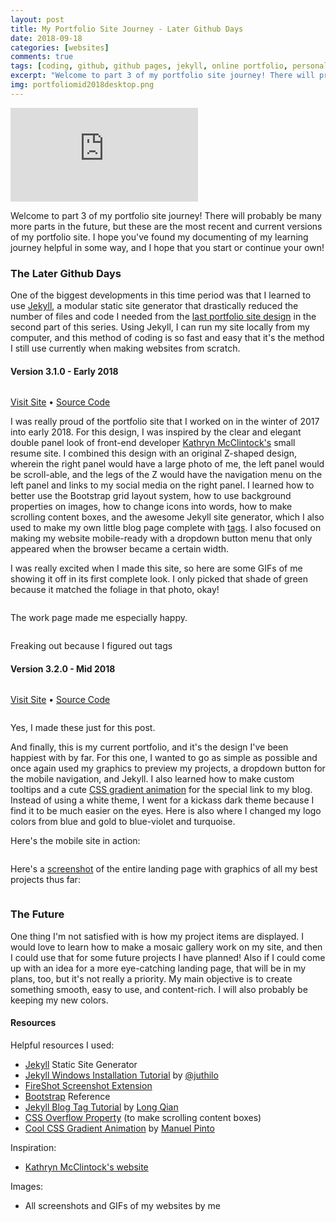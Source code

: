 ```yaml
---
layout: post
title: My Portfolio Site Journey - Later Github Days
date: 2018-09-18
categories: [websites]
comments: true
tags: [coding, github, github pages, jekyll, online portfolio, personal website, portfolio website, web design, web development]
excerpt: "Welcome to part 3 of my portfolio site journey! There will probably be many more parts in the future, but these are the most recent and current versions of my portfolio site. I hope you've found my documenting of my learning journey helpful in some way, and I hope that you start or continue your own!"
img: portfoliomid2018desktop.png
---
```


<iframe class="video" src="https://www.youtube.com/embed/QZ9LLsWWMtY" frameborder="0" allow="accelerometer; autoplay; encrypted-media; gyroscope; picture-in-picture" allowfullscreen></iframe>

<p><first-letter>W</first-letter>elcome to part 3 of my portfolio site journey! There will probably be many more parts in the future, but these are the most recent and current versions of my portfolio site. I hope you've found my documenting of my learning journey helpful in some way, and I hope that you start or continue your own!</p>

<h3>The Later Github Days</h3>

<p>One of the biggest developments in this time period was that I learned to use <a href="https://jekyllrb.com/" target="_blank">Jekyll</a>, a modular static site generator that drastically reduced the number of files and code I needed from the <a href="{{ site.url }}/blog/posts/my-portfolio-site-journey-early-github-days">last portfolio site design</a> in the second part of this series. Using Jekyll, I can run my site locally from my computer, and this method of coding is so fast and easy that it's the method I still use currently when making websites from scratch.</p>

<h4 id="third-portfolio">Version 3.1.0 - Early 2018</h4>

<img src="{{ site.url }}/img/thirdportfolio.png" alt="" class="img-fluid"/>

<p class="caption"><a href="https://lizberberena.com/2018" target="_blank">Visit Site</a> • <a href="https://github.com/lizberberena/2018" target="_blank">Source Code</a></p>

<p>I was really proud of the portfolio site that I worked on in the winter of 2017 into early 2018. For this design, I was inspired by the clear and elegant double panel look of front-end developer <a href="http://www.kathrynmcclintock.com/" target="_blank">Kathryn McClintock's</a> small resume site. I combined this design with an original Z-shaped design, wherein the right panel would have a large photo of me, the left panel would be scroll-able, and the legs of the Z would have the navigation menu on the left panel and links to my social media on the right panel. I learned how to better use the Bootstrap grid layout system, how to use background properties on images, how to change icons into words, how to make scrolling content boxes, and the awesome Jekyll site generator, which I also used to make my own little blog page complete with <a href="http://longqian.me/2017/02/09/github-jekyll-tag/" target="_blank">tags</a>. I also focused on making my website mobile-ready with a dropdown button menu that only appeared when the browser became a certain width.</p>

<p>I was really excited when I made this site, so here are some GIFs of me showing it off in its first complete look. I only picked that shade of green because it matched the foliage in that photo, okay!</p>

<img src="{{ site.url }}/img/newportfoliositemobile.gif" alt="" class="img-fluid"/>

<p class="caption">The work page made me especially happy.</p>

<img src="{{ site.url }}/img/TAGS.gif" alt="" class="img-fluid"/>

<p class="caption">Freaking out because I figured out tags</p>

<h4 id="fourth-portfolio">Version 3.2.0 - Mid 2018</h4>

<img src="{{ site.url }}/img/portfoliomid2018mobile.png" alt="" class="img-fluid"/>

<p class="caption"><a href="{{ site.url }}/2019" target="_blank">Visit Site</a>  • <a href="https://github.com/lizberberena/2019">Source Code</a></p>

<img src="{{ site.url }}/img/portfoliomid2018desktop.png" alt="" class="img-fluid"/>

<p class="caption">Yes, I made these just for this post.</p>

<p>And finally, this is my current portfolio, and it's the design I've been happiest with by far. For this one, I wanted to go as simple as possible and once again used my graphics to preview my projects, a dropdown button for the mobile navigation, and Jekyll. I also learned how to make custom tooltips and a cute <a href="https://codepen.io/P1N2O/pen/pyBNzX" target="_blank">CSS gradient animation</a> for the special link to my blog. Instead of using a white theme, I went for a kickass dark theme because I find it to be much easier on the eyes. Here is also where I changed my logo colors from blue and gold to blue-violet and turquoise.</p>

<p>Here's the mobile site in action:</p>

<img src="{{ site.url }}/img/portfolio2018onmobile.gif" alt="" class="img-fluid"/>

<p>Here's a <a href="https://addons.mozilla.org/en-US/firefox/addon/fireshot/" target="_blank">screenshot</a> of the entire landing page with graphics of all my best projects thus far:</p>

<img src="{{ site.url }}/img/portfoliobylizorg.png" alt="" class="img-fluid"/>

<h3>The Future</h3>

<p>One thing I'm not satisfied with is how my project items are displayed. I would love to learn how to make a mosaic gallery work on my site, and then I could use that for some future projects I have planned! Also if I could come up with an idea for a more eye-catching landing page, that will be in my plans, too, but it's not really a priority. My main objective is to create something smooth, easy to use, and content-rich. I will also probably be keeping my new colors.</p>

<h4>Resources</h4>

<p>Helpful resources I used:</p>

<ul>
	<li><a href="http://jekyllrb.com" target="_blank">Jekyll</a> Static Site Generator</li>
	<li><a href="http://jekyll-windows.juthilo.com/" target="_blank">Jekyll Windows Installation Tutorial</a> by <a href="http://twitter.com/juthilo" target="_blank">@juthilo</a></li>
	<li><a href="https://addons.mozilla.org/en-US/firefox/addon/fireshot/" target="_blank">FireShot Screenshot Extension</a></li>
	<li><a href="https://getbootstrap.com/docs/4.0/components/dropdowns/" target="_blank">Bootstrap</a> Reference</li>
	<li><a href="http://longqian.me/2017/02/09/github-jekyll-tag/" target="_blank">Jekyll Blog Tag Tutorial</a> by <a href="http://longqian.me/" target="_blank">Long Qian</a></li>
	<li><a href="https://www.w3schools.com/cssref/pr_pos_overflow.asp" target="_blank">CSS Overflow Property</a> (to make scrolling content boxes)</li>
	<li><a href="https://codepen.io/P1N2O/pen/pyBNzX" target="_blank">Cool CSS Gradient Animation</a> by <a href="https://manuelpinto.in/" target="_blank">Manuel Pinto</a></li>
</ul>

<p>Inspiration:</p>

<ul>
	<li><a href="http://www.kathrynmcclintock.com/" target="_blank">Kathryn McClintock's website</a></li>
</ul>

<p>Images:</p>

<ul>
	<li>All screenshots and GIFs of my websites by me</li>
</ul>
